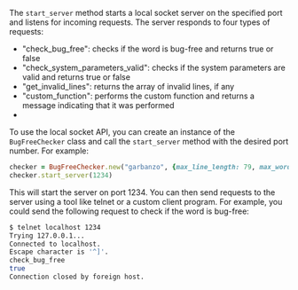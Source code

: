 The `start_server` method starts a local socket server on the specified port and listens for incoming requests. The server responds to four types of requests:

- "check_bug_free": checks if the word is bug-free and returns true or false
- "check_system_parameters_valid": checks if the system parameters are valid and returns true or false
- "get_invalid_lines": returns the array of invalid lines, if any
- "custom_function": performs the custom function and returns a message indicating that it was performed
- 
To use the local socket API, you can create an instance of the `BugFreeChecker` class and call the `start_server` method with the desired port number. For example:

```ruby
checker = BugFreeChecker.new("garbanzo", {max_line_length: 79, max_word_count: 13})
checker.start_server(1234)
```

This will start the server on port 1234. You can then send requests to the server using a tool like telnet or a custom client program. For example, you could send the following request to check if the word is bug-free:

```bash
$ telnet localhost 1234
Trying 127.0.0.1...
Connected to localhost.
Escape character is '^]'.
check_bug_free
true
Connection closed by foreign host.
```
